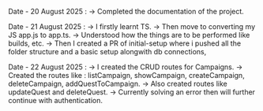 Date - 20 August 2025 : 
-> Completed the documentation of the project.

Date - 21 August 2025 :
-> I firstly learnt TS.
-> Then move to converting my JS app.js to app.ts.
-> Understood how the things are to be performed like builds, etc.
-> Then I created a PR of initial-setup where i pushed all the folder structure and a basic setup alongwith db connections,

Date - 22 August 2025 :
-> I created the CRUD routes for Campaigns.
-> Created the routes like : listCampaign, showCampaign, createCampaign, deleteCampaign, addQuestToCampaign.
-> Also created routes like updateQuest and deleteQuest.
-> Currently solving an error then will further continue with authentication.